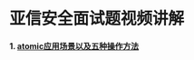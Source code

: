 # 亚信安全面试题视频讲解

#### 1. [atomic应用场景以及五种操作方法](https://www.bilibili.com/video/BV1LH6VYqESh/?spm_id_from=333.1387.upload.video_card.click&vd_source=1680a6fedc2270f3c093e88857407609)
